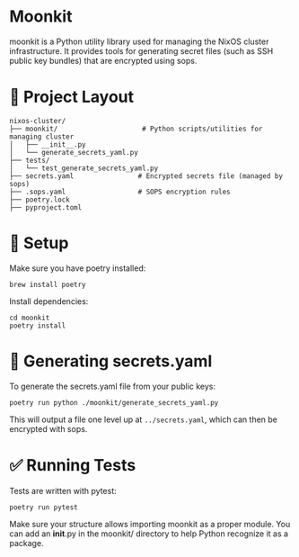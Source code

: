 # Moonkit

moonkit is a Python utility library used for managing the NixOS cluster infrastructure. It provides tools for generating secret files (such as SSH public key bundles) that are encrypted using sops.

# 📁 Project Layout

```
nixos-cluster/
├── moonkit/                     # Python scripts/utilities for managing cluster
│   ├── __init__.py
│   └── generate_secrets_yaml.py
├── tests/
│   └── test_generate_secrets_yaml.py
├── secrets.yaml                # Encrypted secrets file (managed by sops)
├── .sops.yaml                  # SOPS encryption rules
├── poetry.lock
├── pyproject.toml
```

# 🔧 Setup

Make sure you have poetry installed:

`brew install poetry`

Install dependencies:

```
cd moonkit
poetry install
```

# 🔐 Generating secrets.yaml

To generate the secrets.yaml file from your public keys:

`poetry run python ./moonkit/generate_secrets_yaml.py`

This will output a file one level up at `../secrets.yaml`, which can then be encrypted with sops.

# ✅ Running Tests

Tests are written with pytest:

`poetry run pytest`

Make sure your structure allows importing moonkit as a proper module. You can add an __init__.py in the moonkit/ directory to help Python recognize it as a package.
